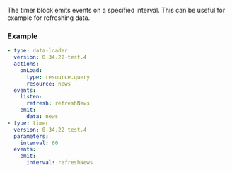 The timer block emits events on a specified interval. This can be useful for example for refreshing
data.

### Example

```yaml
- type: data-loader
  version: 0.34.22-test.4
  actions:
    onLoad:
      type: resource.query
      resource: news
  events:
    listen:
      refresh: refreshNews
    emit:
      data: news
- type: timer
  version: 0.34.22-test.4
  parameters:
    interval: 60
  events:
    emit:
      interval: refreshNews
```
